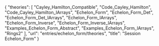 {
    "theories": [
        "Cayley_Hamilton_Compatible",
        "Code_Cayley_Hamilton",
        "Code_Cayley_Hamilton_IArrays",
        "Echelon_Form",
        "Echelon_Form_Det",
        "Echelon_Form_Det_IArrays",
        "Echelon_Form_IArrays",
        "Echelon_Form_Inverse",
        "Echelon_Form_Inverse_IArrays",
        "Examples_Echelon_Form_Abstract",
        "Examples_Echelon_Form_IArrays",
        "Rings2"
    ],
    "url": "entries/echelon_form/theories",
    "title": "Session Echelon_Form"
}